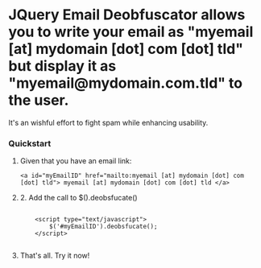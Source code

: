 <h1>JQuery Email Deobfuscator allows you to write your email as "myemail [at] mydomain [dot] com [dot] tld" but display it as "myemail@mydomain.com.tld" to the user. </h1>

<p>It's an wishful effort to fight spam while enhancing usability.</p>

<h3>Quickstart</h3>

<ol>
  <li>
    <p>Given that you have an email link:</p>
    <code>&lt;a id="myEmailID" href="mailto:myemail [at] mydomain [dot] com [dot] tld"&gt; myemail [at] mydomain [dot] com [dot] tld &lt;/a&gt;</code>
  </li>
  <li>
    <p>2.  Add the call to $().deobsfucate()</p>
    <code>
	&lt;script type="text/javascript">
		$('#myEmailID').deobsfucate();
	&lt;/script>
    </code>
  </li>
  <li>
    <p>That's all. Try it now!</p>
  </li>
</ol>